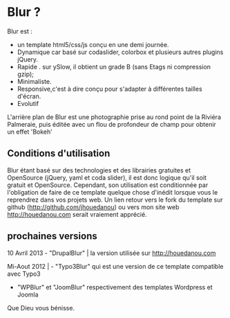 # Blur ?

Blur est :
- un template html5/css/js conçu en une demi journée.
- Dynamique car basé sur codaslider, colorbox et plusieurs autres plugins jQuery.
- Rapide . sur ySlow, il obtient un grade B (sans Etags ni compression gzip);
- Minimaliste.
- Responsive,c'est à dire conçu pour s'adapter à différentes tailles d'écran.
- Evolutif

L'arrière plan de Blur est une photographie prise au rond point de la Riviéra Palmeraie, puis éditée avec un flou de profondeur de champ pour obtenir un effet 'Bokeh'

## Conditions d'utilisation

Blur étant basé sur des technologies et des librairies gratuites et OpenSource (jQuery, yaml et coda slider), il est donc logique qu'il soit gratuit et OpenSource.
Cependant, son utilisation est conditionnée par l'obligation de faire de ce template quelque chose d'inédit lorsque vous le reprendrez dans vos projets web.
Un lien retour vers le fork du template sur github (http://github.com/jhouedanou) ou vers mon site web http://houedanou.com serait vraiement apprécié.


## prochaines versions

10 Avril 2013 - "DrupalBlur" | la version utilisée sur http://houedanou.com

Mi-Aout 2012 | - "Typo3Blur" qui est une version de ce template compatible avec Typo3
- "WPBlur" et "JoomBlur" respectivement des templates Wordpress et Joomla

Que Dieu vous bénisse.
